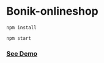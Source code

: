 # Bonik-onlineshop

```
npm install
```

```
npm start
```

<h3><a href="https://bonik-onlineshop-beknur.netlify.app/">See Demo</a></h3>
 
 
 
  
 
 
 
 
  
  
   
 
 
 
 
 
 
 
 
 
 
 
 
 
 
  
 
  
 
 
 
 
  
 
 
 
 
 
 
